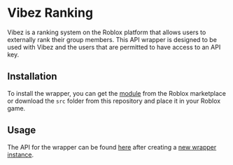# Vibez Ranking
Vibez is a ranking system on the Roblox platform that allows users to externally rank their group members. This API wrapper is designed to be used with Vibez and the users that are permitted to have access to an API key.

## Installation
To install the wrapper, you can get the [module](https://create.roblox.com/store/asset/117806589757660/~) from the Roblox marketplace or download the `src` folder from this repository and place it in your Roblox game.

## Usage
The API for the wrapper can be found [here](/api/Ranking) after creating a [new wrapper instance](/api/Ranking#new).